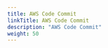 ```yaml
---
title: AWS Code Commit
linkTitle: AWS Code Commit
description: "AWS Code Commit"
weight: 50
---
```

